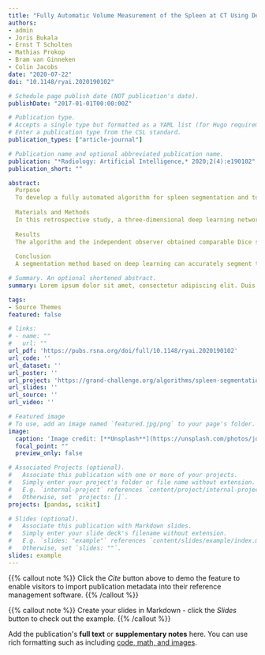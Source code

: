 ```yaml
---
title: "Fully Automatic Volume Measurement of the Spleen at CT Using Deep Learning"
authors:
- admin
- Joris Bukala
- Ernst T Scholten
- Mathias Prokop
- Bram van Ginneken
- Colin Jacobs
date: "2020-07-22"
doi: "10.1148/ryai.2020190102"

# Schedule page publish date (NOT publication's date).
publishDate: "2017-01-01T00:00:00Z"

# Publication type.
# Accepts a single type but formatted as a YAML list (for Hugo requirements).
# Enter a publication type from the CSL standard.
publication_types: ["article-journal"]

# Publication name and optional abbreviated publication name.
publication: "*Radiology: Artificial Intelligence,* 2020;2(4):e190102"
publication_short: ""

abstract:
  Purpose
  To develop a fully automated algorithm for spleen segmentation and to assess the performance of this algorithm in a large dataset.
  
  Materials and Methods
  In this retrospective study, a three-dimensional deep learning network was developed to segment the spleen on thorax-abdomen CT scans. Scans were extracted from patients undergoing oncologic treatment from 2014 to 2017. A total of 1100 scans from 1100 patients were used in this study, and 400 were selected for development of the algorithm. For testing, a dataset of 50 scans was annotated to assess the segmentation accuracy and was compared against the splenic index equation. In a qualitative observer experiment, an enriched set of 100 scan-pairs was used to evaluate whether the algorithm could aid a radiologist in assessing splenic volume change. The reference standard was set by the consensus of two other independent radiologists. A Mann-Whitney U test was conducted to test whether there was a performance difference between the algorithm and the independent observer.
  
  Results
  The algorithm and the independent observer obtained comparable Dice scores (P = .834) on the test set of 50 scans of 0.962 and 0.964, respectively. The radiologist had an agreement with the reference standard in 81% (81 of 100) of the cases after a visual classification of volume change, which increased to 92% (92 of 100) when aided by the algorithm.
  
  Conclusion
  A segmentation method based on deep learning can accurately segment the spleen on CT scans and may help radiologists to detect abnormal splenic volumes and splenic volume changes.

# Summary. An optional shortened abstract.
summary: Lorem ipsum dolor sit amet, consectetur adipiscing elit. Duis posuere tellus ac convallis placerat. Proin tincidunt magna sed ex sollicitudin condimentum.

tags:
- Source Themes
featured: false

# links:
# - name: ""
#   url: ""
url_pdf: 'https://pubs.rsna.org/doi/full/10.1148/ryai.2020190102'
url_code: ''
url_dataset: ''
url_poster: ''
url_project: 'https://grand-challenge.org/algorithms/spleen-segmentation/'
url_slides: ''
url_source: ''
url_video: ''

# Featured image
# To use, add an image named `featured.jpg/png` to your page's folder. 
image:
  caption: 'Image credit: [**Unsplash**](https://unsplash.com/photos/jdD8gXaTZsc)'
  focal_point: ""
  preview_only: false

# Associated Projects (optional).
#   Associate this publication with one or more of your projects.
#   Simply enter your project's folder or file name without extension.
#   E.g. `internal-project` references `content/project/internal-project/index.md`.
#   Otherwise, set `projects: []`.
projects: [pandas, scikit]

# Slides (optional).
#   Associate this publication with Markdown slides.
#   Simply enter your slide deck's filename without extension.
#   E.g. `slides: "example"` references `content/slides/example/index.md`.
#   Otherwise, set `slides: ""`.
slides: example
---
```


{{% callout note %}}
Click the *Cite* button above to demo the feature to enable visitors to import publication metadata into their reference management software.
{{% /callout %}}

{{% callout note %}}
Create your slides in Markdown - click the *Slides* button to check out the example.
{{% /callout %}}

Add the publication's **full text** or **supplementary notes** here. You can use rich formatting such as including [code, math, and images](https://docs.hugoblox.com/content/writing-markdown-latex/).
